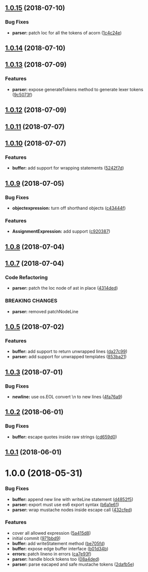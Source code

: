 <a name="1.0.15"></a>
## [1.0.15](https://github.com/poppinss/edge-parser/compare/v1.0.14...v1.0.15) (2018-07-10)


### Bug Fixes

* **parser:** patch loc for all the tokens of acorn ([1c4c24e](https://github.com/poppinss/edge-parser/commit/1c4c24e))



<a name="1.0.14"></a>
## [1.0.14](https://github.com/poppinss/edge-parser/compare/v1.0.13...v1.0.14) (2018-07-10)



<a name="1.0.13"></a>
## [1.0.13](https://github.com/poppinss/edge-parser/compare/v1.0.12...v1.0.13) (2018-07-09)


### Features

* **parser:** expose generateTokens method to generate lexer tokens ([9c5073f](https://github.com/poppinss/edge-parser/commit/9c5073f))



<a name="1.0.12"></a>
## [1.0.12](https://github.com/poppinss/edge-parser/compare/v1.0.11...v1.0.12) (2018-07-09)



<a name="1.0.11"></a>
## [1.0.11](https://github.com/poppinss/edge-parser/compare/v1.0.10...v1.0.11) (2018-07-07)



<a name="1.0.10"></a>
## [1.0.10](https://github.com/poppinss/edge-parser/compare/v1.0.9...v1.0.10) (2018-07-07)


### Features

* **buffer:** add support for wrapping statements ([5242f7d](https://github.com/poppinss/edge-parser/commit/5242f7d))



<a name="1.0.9"></a>
## [1.0.9](https://github.com/poppinss/edge-parser/compare/v1.0.8...v1.0.9) (2018-07-05)


### Bug Fixes

* **objectexpression:** turn off shorthand objects ([c43444f](https://github.com/poppinss/edge-parser/commit/c43444f))


### Features

* **AssignmentExpression:** add support ([c920387](https://github.com/poppinss/edge-parser/commit/c920387))



<a name="1.0.8"></a>
## [1.0.8](https://github.com/poppinss/edge-parser/compare/v1.0.7...v1.0.8) (2018-07-04)



<a name="1.0.7"></a>
## [1.0.7](https://github.com/poppinss/edge-parser/compare/v1.0.6...v1.0.7) (2018-07-04)


### Code Refactoring

* **parser:** patch the loc node of ast in place ([4314ded](https://github.com/poppinss/edge-parser/commit/4314ded))


### BREAKING CHANGES

* **parser:** removed patchNodeLine



<a name="1.0.5"></a>
## [1.0.5](https://github.com/poppinss/edge-parser/compare/v1.0.4...v1.0.5) (2018-07-02)


### Features

* **buffer:** add support to return unwrapped lines ([da27c99](https://github.com/poppinss/edge-parser/commit/da27c99))
* **parser:** add support for unwrapped templates ([853ba21](https://github.com/poppinss/edge-parser/commit/853ba21))



<a name="1.0.3"></a>
## [1.0.3](https://github.com/poppinss/edge-parser/compare/v1.0.2...v1.0.3) (2018-07-01)


### Bug Fixes

* **newline:** use os.EOL convert \n to new lines ([4fa76a9](https://github.com/poppinss/edge-parser/commit/4fa76a9))



<a name="1.0.2"></a>
## [1.0.2](https://github.com/poppinss/edge-parser/compare/v1.0.0...v1.0.2) (2018-06-01)


### Bug Fixes

* **buffer:** escape quotes inside raw strings ([cd659d0](https://github.com/poppinss/edge-parser/commit/cd659d0))



<a name="1.0.1"></a>
## [1.0.1](https://github.com/poppinss/edge-parser/compare/v1.0.0...v1.0.1) (2018-06-01)



<a name="1.0.0"></a>
# 1.0.0 (2018-05-31)


### Bug Fixes

* **buffer:** append new line with writeLine statement ([d4852f5](https://github.com/poppinss/edge-parser/commit/d4852f5))
* **parser:** export must use es6 export syntax ([b6a1e61](https://github.com/poppinss/edge-parser/commit/b6a1e61))
* **parser:** wrap mustache nodes inside escape call ([432cfed](https://github.com/poppinss/edge-parser/commit/432cfed))


### Features

* cover all allowed expression ([5a415d8](https://github.com/poppinss/edge-parser/commit/5a415d8))
* initial commit ([971bbd9](https://github.com/poppinss/edge-parser/commit/971bbd9))
* **buffer:** add writeStatement method ([be705fd](https://github.com/poppinss/edge-parser/commit/be705fd))
* **buffer:** expose edge buffer interface ([b01d34b](https://github.com/poppinss/edge-parser/commit/b01d34b))
* **errors:** patch lineno in errors ([ca7e93f](https://github.com/poppinss/edge-parser/commit/ca7e93f))
* **parser:** handle block tokens too ([08a4ded](https://github.com/poppinss/edge-parser/commit/08a4ded))
* **parser:** parse eacaped and safe mustache tokens ([2dafb5e](https://github.com/poppinss/edge-parser/commit/2dafb5e))



